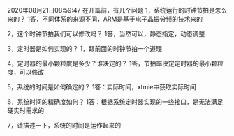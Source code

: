 2020年08月21日08:59:47
在开篇前，有几个问题
1，系统运行的时钟节拍是怎么来的？
	1答，不同体系的来源不同，ARM是基于电子晶振分频的技术来的

2，这个时钟节拍我们可以修改吗？
	1答，当然可以，静态指定，动态调整

3，定时器是如何实现的？
	1，跟前面的时钟节拍一个道理


4，定时器的最小颗粒度是多少？谁决定的？
	1答，节拍率决定定时器的最小颗粒度，可以修改

5，系统的时间是如何确定的？
	1答：实际时间，xtmie中获取实际时间

6，系统时间的精确度如何？
	1答：根据系统定时器实现的一些接口，是无法满足硬实时需求的

7，请描述一下，系统的时间是运作起来的
